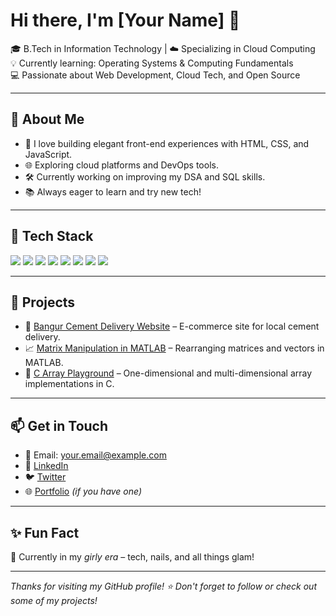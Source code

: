 # Hi there, I'm [Your Name] 👋

🎓 B.Tech in Information Technology | ☁️ Specializing in Cloud Computing  
💡 Currently learning: Operating Systems & Computing Fundamentals  
💻 Passionate about Web Development, Cloud Tech, and Open Source

---

## 🚀 About Me

- 🌟 I love building elegant front-end experiences with HTML, CSS, and JavaScript.
- 🌐 Exploring cloud platforms and DevOps tools.
- 🛠️ Currently working on improving my DSA and SQL skills.
- 📚 Always eager to learn and try new tech!

---

## 🧰 Tech Stack

<img src="https://img.shields.io/badge/C-00599C?style=flat&logo=c&logoColor=white"/>
<img src="https://img.shields.io/badge/C++-00599C?style=flat&logo=cplusplus&logoColor=white"/>
<img src="https://img.shields.io/badge/HTML5-E34F26?style=flat&logo=html5&logoColor=white"/>
<img src="https://img.shields.io/badge/CSS3-1572B6?style=flat&logo=css3&logoColor=white"/>
<img src="https://img.shields.io/badge/JavaScript-F7DF1E?style=flat&logo=javascript&logoColor=black"/>
<img src="https://img.shields.io/badge/MATLAB-0076A8?style=flat&logo=mathworks&logoColor=white"/>
<img src="https://img.shields.io/badge/MySQL-4479A1?style=flat&logo=mysql&logoColor=white"/>
<img src="https://img.shields.io/badge/AWS-232F3E?style=flat&logo=amazon-aws&logoColor=white"/>

---

## 📌 Projects

- 🧱 [Bangur Cement Delivery Website](https://github.com/yourusername/project-repo) – E-commerce site for local cement delivery.
- 📈 [Matrix Manipulation in MATLAB](https://github.com/yourusername/matrix-magic) – Rearranging matrices and vectors in MATLAB.
- 🧮 [C Array Playground](https://github.com/yourusername/c-array-playground) – One-dimensional and multi-dimensional array implementations in C.

---

## 📫 Get in Touch

- 📧 Email: your.email@example.com  
- 💼 [LinkedIn](https://www.linkedin.com/in/yourprofile/)  
- 🐦 [Twitter](https://twitter.com/yourhandle)  
- 🌐 [Portfolio](https://yourportfolio.com) *(if you have one)*

---

## ✨ Fun Fact

💖 Currently in my *girly era* – tech, nails, and all things glam!

---

_Thanks for visiting my GitHub profile! ⭐️ Don't forget to follow or check out some of my projects!_
